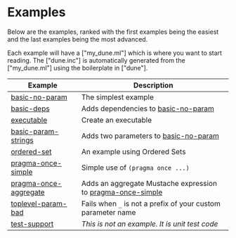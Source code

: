 # Examples

Below are the examples, ranked with the first examples being the easiest
and the last examples being the most advanced.

Each example will have a ["my_dune.ml"] which is where you want to start
reading. The ["dune.inc"] is automatically generated from the ["my_dune.ml"]
using the boilerplate in ["dune"].

| Example                 | Description                                                   |
| ----------------------- | ------------------------------------------------------------- |
| [basic-no-param]        | The simplest example                                          |
| [basic-deps]            | Adds dependencies to [basic-no-param]                         |
| [executable]            | Create an executable                                          |
| [basic-param-strings]   | Adds two parameters to [basic-no-param]                       |
| [ordered-set]           | An example using Ordered Sets                                 |
| [pragma-once-simple]    | Simple use of `(pragma once ...)`                             |
| [pragma-once-aggregate] | Adds an aggregate Mustache expression to [pragma-once-simple] |
| [toplevel-param-bad]    | Fails when `_` is not a prefix of your custom parameter name  |
| [test-support]          | *This is not an example. It is unit test code*                |

[basic-no-param]: ./basic-no-param
[basic-deps]: ./basic-deps
[basic-param-strings]: ./basic-param-strings
[executable]: ./executable
[ordered-set]: ./ordered-set
[pragma-once-aggregate]: ./pragma-once-aggregate
[pragma-once-simple]: ./pragma-once-simple
[test-support]: ./test-support
[toplevel-param-bad]: ./toplevel-param-bad
